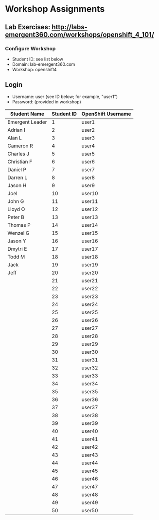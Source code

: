 # Workshop Assignments
## Lab Exercises: http://labs-emergent360.com/workshops/openshift_4_101/
### Configure Workshop
- Student ID: see list below
- Domain: lab-emergent360.com
- Workshop: openshift4

## Login
- Username: user<id> (see ID below; for example, "user1")
- Password: (provided in workshop)

| Student Name | Student ID | OpenShift Username | 
|------------ | ---------------| ---------------|
|	Emergent Leader	|	1	|	user1	|
|	Adrian I	|	2	|	user2	|
|	Alan L	|	3	|	user3	|
|	Cameron R |	4	|	user4	|
|	Charles J |	5	|	user5	|
|	Christian F |	6	|	user6	|
|	Daniel P	|	7	|	user7	|
|	Darren L	|	8	|	user8	|
|	Jason H	|	9	|	user9	|
|	Joel 	|	10	|	user10	|
|	John G	|	11	|	user11	|
|	Lloyd O |	12	|	user12	|
|	Peter B |	13	|	user13	|
| Thomas P | 14 | user14 |
| Wenzel G | 15 | user15 |
|  Jason Y | 16 | user16 |
|  Dmytri E | 17 | user17 |
|  Todd M | 18 | user18 |  
|  Jack | 19 | user19 |  
|  Jeff | 20 | user20 |  
|  | 21 | user21 |
|  | 22 | user22 |
|  | 23 | user23 |
|  | 24 | user24 |
|  | 25 | user25 |
|  | 26 | user26 |
|  | 27 | user27 |
|  | 28 | user28 |
|  | 29 | user29 |
|  | 30 | user30 |
|  | 31 | user31 |
|  | 32 | user32 |
|  | 33 | user33 |
|  | 34 | user34 |
|  | 35 | user35 |  
|  | 36 | user36 |
|  | 37 | user37 |
|  | 38 | user38 |
|  | 39 | user39 |
|  | 40 | user40 |
|  | 41 | user41 |
|  | 42 | user42 |
|  | 43 | user43 |
|  | 44 | user44 |
|  | 45 | user45 |
|  | 46 | user46 |
|  | 47 | user47 |
|  | 48 | user48 |
|  | 49 | user49 |
|  | 50 | user50 |
  

